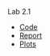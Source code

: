 Lab 2.1
  * [Code](https://github.com/NeProgramist/Embedded/tree/master/lab2-1/src/main/kotlin)
  * [Report](https://github.com/NeProgramist/Embedded/blob/master/lab2-1/Zasko%20lab.2-1.pdf)
  * [Plots](https://github.com/NeProgramist/Embedded/tree/master/lab2-1/src/main/resources)
